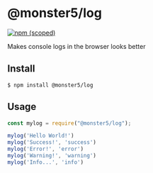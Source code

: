# @monster5/log
[![npm (scoped)](https://img.shields.io/badge/npm-v1.0.0-brightgreen.svg)](https://github.com/khmaies5/log)

Makes console logs in the browser looks better


## Install

```
$ npm install @monster5/log
```

## Usage

```js
const mylog = require("@monster5/log");

mylog('Hello World!')
mylog('Success!', 'success')
mylog('Error!', 'error')
mylog('Warning!', 'warning')
mylog('Info...', 'info')


```